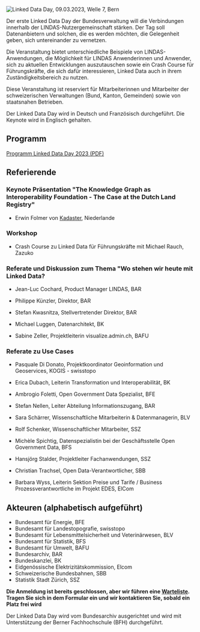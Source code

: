 ![Linked Data Day, 09.03.2023, Welle 7, Bern](/static-assets/img/linked-data-day-2023.jpg)

Der erste Linked Data Day der Bundesverwaltung will die Verbindungen innerhalb der LINDAS-Nutzergemeinschaft stärken. Der Tag soll Datenanbietern und solchen, die es werden möchten, die Gelegenheit geben, sich untereinander zu vernetzen.

Die Veranstaltung bietet unterschiedliche Beispiele von LINDAS-Anwendungen, die Möglichkeit für LINDAS Anwenderinnen und Anwender, sich zu aktuellen Entwicklungen auszutauschen sowie ein Crash Course für Führungskräfte, die sich dafür interessieren, Linked Data auch in ihrem Zuständigkeitsbereich zu nutzen.

Diese Veranstaltung ist reserviert für Mitarbeiterinnen und Mitarbeiter der schweizerischen Verwaltungen (Bund, Kanton, Gemeinden) sowie von staatsnahen Betrieben.

Der Linked Data Day wird in Deutsch und Französisch durchgeführt. Die Keynote wird in Englisch gehalten.

## Programm

[Programm Linked Data Day 2023 (PDF)](https://www.bfh.ch/dam/jcr:4e18ab84-3f0f-4a71-9e1e-141d4cb90048/Linked-Data-Day-2023-Programm.pdf)

## Referierende

### Keynote Präsentation "The Knowledge Graph as Interoperability Foundation - The Case at the Dutch Land Registry"

- Erwin Folmer von [Kadaster](https://www.kadaster.nl/about-us "dieser Link führt zu Kadaster!"), Niederlande

### Workshop

- Crash Course zu Linked Data für Führungskräfte mit Michael Rauch, Zazuko

### Referate und Diskussion zum Thema "Wo stehen wir heute mit Linked Data?

- Jean-Luc Cochard, Product Manager LINDAS, BAR

- Philippe Künzler, Direktor, BAR

- Stefan Kwasnitza, Stellvertretender Direktor, BAR

- Michael Luggen, Datenarchitekt, BK

- Sabine Zeller, Projektleiterin visualize.admin.ch, BAFU

### Referate zu Use Cases

- Pasquale Di Donato, Projektkoordinator Geoinformation und Geoservices, KOGIS - swisstopo

- Erica Dubach, Leiterin Transformation und Interoperabilität, BK

- Ambrogio Foletti, Open Government Data Spezialist, BFE

- Stefan Nellen, Leiter Abteilung Informationszugang, BAR

- Sara Schärrer, Wissenschaftliche Mitarbeiterin & Datenmanagerin, BLV

- Rolf Schenker, Wissenschaftlicher Mitarbeiter, SSZ

- Michèle Spichtig, Datenspezialistin bei der Geschäftsstelle Open Government Data, BFS

- Hansjörg Stalder, Projektleiter Fachanwendungen, SSZ

- Christian Trachsel, Open Data-Verantwortlicher, SBB

- Barbara Wyss, Leiterin Sektion Preise und Tarife / Business Prozessverantwortliche im Projekt EDES, ElCom

## Akteuren (alphabetisch aufgeführt)

- Bundesamt für Energie, BFE
- Bundesamt für Landestopografie, swisstopo
- Bundesamt für Lebensmittelsicherheit und Veterinärwesen, BLV
- Bundesamt für Statistik, BFS
- Bundesamt für Umwelt, BAFU
- Bundesarchiv, BAR
- Bundeskanzlei, BK
- Eidgenössische Elektrizitätskommission, Elcom
- Schweizerische Bundesbahnen, SBB
- Statistik Stadt Zürich, SSZ

**Die Anmeldung ist bereits geschlossen, aber wir führen eine [Warteliste](https://campaign.bfh.ch/linked_data_day_nachmeldungen/ "Warteliste Linked Data Day auf der BFH Webseite!"). Tragen Sie sich in dem Formular ein und wir kontaktieren Sie, sobald ein Platz frei wird**

Der Linked Data Day wird vom Bundesarchiv ausgerichtet und wird mit Unterstützung der Berner Fachhochschule (BFH) durchgeführt.
